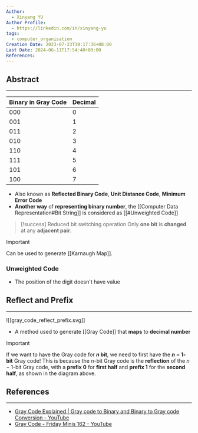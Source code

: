 ```yaml
---
Author:
  - Xinyang YU
Author Profile:
  - https://linkedin.com/in/xinyang-yu
tags:
  - computer_organisation
Creation Date: 2023-07-23T19:17:36+08:00
Last Date: 2024-06-11T17:54:40+08:00
References: 
---
```

## Abstract
---


| Binary in Gray Code | Decimal |
| ------------------- | ------- |
| $000$               | $0$     |
| $001$               | $1$     |
| $011$               | $2$     |
| $010$               | $3$     |
| $110$               | $4$     |
| $111$               | $5$     |
| $101$               | $6$     |
| $100$               | $7$     |


- Also known as **Reflected Binary Code**, **Unit Distance Code**, **Minimum Error Code**
- **Another way** of **representing binary number**, the [[Computer Data Representation#Bit String]] is considered as [[#Unweighted Code]]

>[!success] Reduced bit switching operation
> Only **one bit** is **changed** at any **adjacent pair**. 

>[!important]
> Can be used to generate [[Karnaugh Map]].

### Unweighted Code
- The position of the digit doesn't have value

## Reflect and Prefix
---
![[gray_code_reflect_prefix.svg]]

- A method used to generate [[Gray Code]] that **maps** to **decimal number**

>[!important]
> If we want to have the Gray code for **$n$ bit**, we need to first have the **$n-1$-bit** Gray code! This is because the $n$-bit Gray code is the **reflection** of the $n-1$-bit Gray code, with a **prefix $0$** for **first half** and **prefix $1$** for the **second half**, as shown in the diagram above.

## References
---
- [Gray Code Explained | Gray code to Binary and Binary to Gray code Conversion - YouTube](https://youtu.be/MsMkiTcc_w0?si=XiXhoSeMIdjoWnlt)
- [Gray Code - Friday Minis 162 - YouTube](https://youtu.be/jOCTDgmFlGs?t=78)